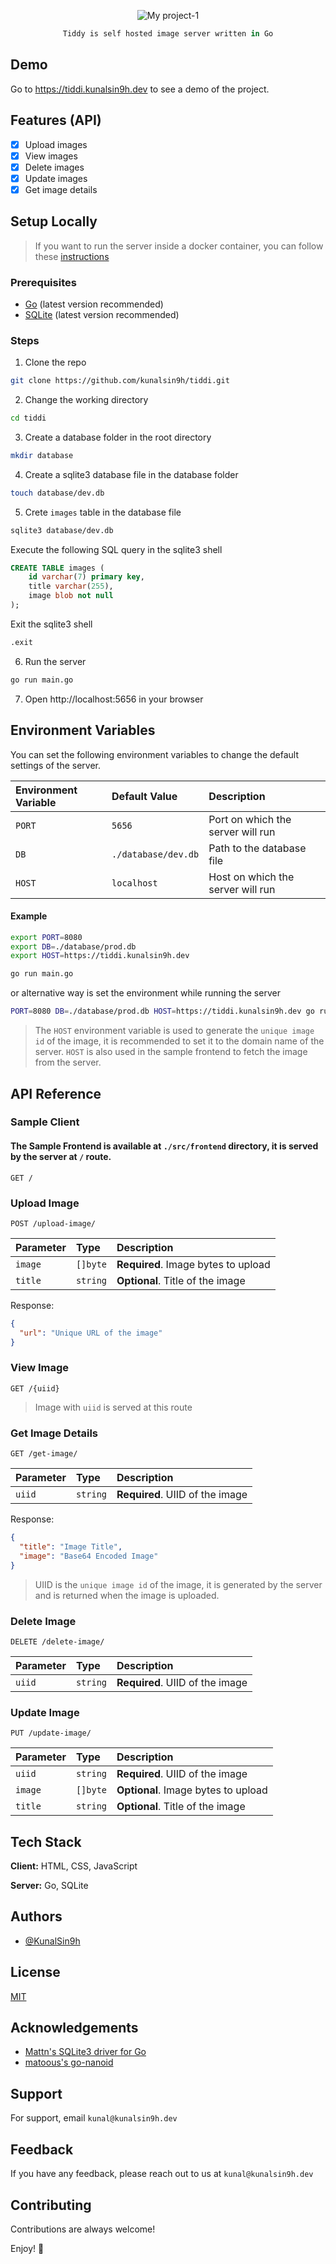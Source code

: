 <div align="center">

![My project-1](https://user-images.githubusercontent.com/82411321/212463201-06bf33cd-0665-42a5-8904-9a096dd10247.png)

```Ocaml
Tiddy is self hosted image server written in Go
```
</div>

## Demo
Go to https://tiddi.kunalsin9h.dev to see a demo of the project.

## Features (API)
- [x] Upload images
- [x] View images
- [x] Delete images
- [x] Update images
- [x] Get image details

## Setup Locally

> If you want to run the server inside a docker container, you can follow these [instructions](https://github.com/kunalsin9h/tiddi/blob/main/Docker.md)

### Prerequisites
- [Go](https://golang.org/dl/) (latest version recommended)
- [SQLite](https://www.sqlite.org/download.html) (latest version recommended)

### Steps
1. Clone the repo
```bash
git clone https://github.com/kunalsin9h/tiddi.git
```
2. Change the working directory
```bash
cd tiddi
```
3. Create a database folder in the root directory
```bash
mkdir database
```
4. Create a sqlite3 database file in the database folder
```bash
touch database/dev.db
```
5. Crete `images` table in the database file
```bash
sqlite3 database/dev.db
```
Execute the following SQL query in the sqlite3 shell
```sql
CREATE TABLE images (
    id varchar(7) primary key,
    title varchar(255),
    image blob not null
);
```
Exit the sqlite3 shell
```bash
.exit
```

6. Run the server
```bash
go run main.go
```
7. Open http://localhost:5656 in your browser

## Environment Variables
You can set the following environment variables to change the default settings of the server.

| Environment Variable | Default Value | Description |
| :------------------- | :------------ | :---------- |
| `PORT` | `5656` | Port on which the server will run |
| `DB` | `./database/dev.db` | Path to the database file |
| `HOST` | `localhost` | Host on which the server will run |

#### Example
```bash
export PORT=8080
export DB=./database/prod.db
export HOST=https://tiddi.kunalsin9h.dev

go run main.go
```

or alternative way is set the environment while running the server
```bash
PORT=8080 DB=./database/prod.db HOST=https://tiddi.kunalsin9h.dev go run main.go
```

> The `HOST` environment variable is used to generate the `unique image id` of the image, it is recommended to set it to the domain name of the server. `HOST` is also used in the sample frontend to fetch the image from the server.

## API Reference
### Sample Client
#### The Sample Frontend is available at `./src/frontend` directory, it is served by the server at `/` route.
```http
GET /
```

### Upload Image
```http
POST /upload-image/
```

| Parameter | Type     | Description                       |
| :-------- | :------- | :-------------------------------- |
| `image` | `[]byte` | **Required**. Image bytes to upload |
| `title` | `string` | **Optional**. Title of the image |

Response:
```json
{
  "url": "Unique URL of the image"
}
```


### View Image
```http
GET /{uiid}
```
> Image with `uiid` is served at this route

### Get Image Details
```http
GET /get-image/
```

| Parameter | Type     | Description                       |
| :-------- | :------- | :-------------------------------- |
| `uiid` | `string` | **Required**. UIID of the image |

Response:
```json
{
  "title": "Image Title",
  "image": "Base64 Encoded Image"
}
```

> UIID is the `unique image id` of the image, it is generated by the server and is returned when the image is uploaded.

### Delete Image
```http
DELETE /delete-image/
```

| Parameter | Type     | Description                       |
| :-------- | :------- | :-------------------------------- |
| `uiid` | `string` | **Required**. UIID of the image      |

### Update Image
```http
PUT /update-image/
```

| Parameter | Type     | Description                          |
| :-------- | :------- | :------------------------------------|
| `uiid`    | `string` | **Required**. UIID of the image      |
| `image`   | `[]byte` | **Optional**. Image bytes to upload  |
| `title`   | `string` | **Optional**. Title of the image     |

## Tech Stack

**Client:** HTML, CSS, JavaScript

**Server:** Go, SQLite

## Authors

- [@KunalSin9h](https://github.com/KunalSin9h)

## License

[MIT](https://choosealicense.com/licenses/mit/)

## Acknowledgements

 - [Mattn's SQLite3 driver for Go](https://github.com/mattn/go-sqlite3)
 - [matoous's go-nanoid](https://github.com/matoous/go-nanoid)

## Support

For support, email `kunal@kunalsin9h.dev`

## Feedback

If you have any feedback, please reach out to us at `kunal@kunalsin9h.dev`

## Contributing

Contributions are always welcome!

Enjoy! 🚀